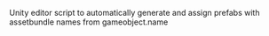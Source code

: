 Unity editor script to automatically generate and assign prefabs with assetbundle names from gameobject.name